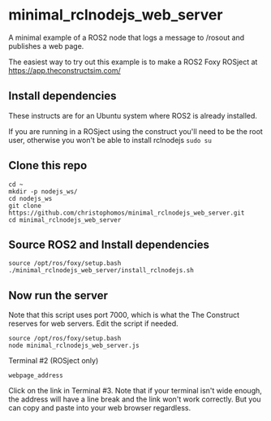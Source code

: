 # minimal_rclnodejs_web_server
A minimal example of a ROS2 node that logs a message to /rosout and publishes a web page.

The easiest way to try out this example is to make a ROS2 Foxy ROSject at https://app.theconstructsim.com/

## Install dependencies
These instructs are for an Ubuntu system where ROS2 is already installed.

If you are running in a ROSject using the construct you'll need to be the root user, otherwise you won't be able to install rclnodejs
`sudo su`

## Clone this repo
```
cd ~
mkdir -p nodejs_ws/
cd nodejs_ws
git clone https://github.com/christophomos/minimal_rclnodejs_web_server.git
cd minimal_rclnodejs_web_server
```
## Source ROS2 and Install dependencies
```
source /opt/ros/foxy/setup.bash
./minimal_rclnodejs_web_server/install_rclnodejs.sh
```

## Now run the server
Note that this script uses port 7000, which is what the The Construct reserves for web servers. Edit the script if needed.
```
source /opt/ros/foxy/setup.bash
node minimal_rclnodejs_web_server.js
```
Terminal #2 (ROSject only)
```
webpage_address
```
Click on the link in Terminal #3. Note that if your terminal isn't wide enough, the address will have a line break and the link won't work correctly.
But you can copy and paste into your web browser regardless.
